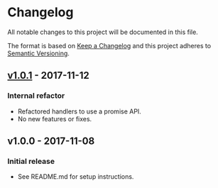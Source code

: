 # Changelog

All notable changes to this project will be documented in this file.

The format is based on [Keep a Changelog](http://keepachangelog.com/en/1.0.0/)
and this project adheres to [Semantic Versioning](http://semver.org/spec/v2.0.0.html).

## [v1.0.1] - 2017-11-12
### Internal refactor
- Refactored handlers to use a promise API.
- No new features or fixes.

## v1.0.0 - 2017-11-08
### Initial release
- See README.md for setup instructions.

[v1.0.1]: https://github.com/cgmarting/custom-vera-skill/compare/v1.0.0...v1.0.1
